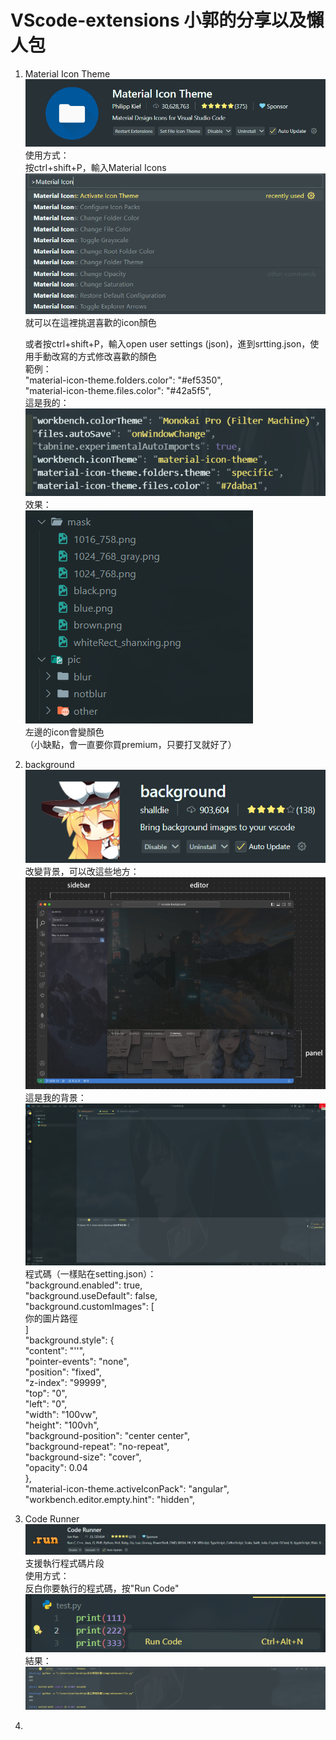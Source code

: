 # VScode-extensions 小郭的分享以及懶人包
1. Material Icon Theme
   ![image](https://github.com/Iamnobodyy/VScode-extensions/blob/main/images/Material%20Icon%20Theme1.png?raw=true)  
   使用方式：  
   按ctrl+shift+P，輸入Material Icons  
   ![image](https://github.com/Iamnobodyy/VScode-extensions/blob/main/images/Material%20Icon%20Theme2.png?raw=true)  
   就可以在這裡挑選喜歡的icon顏色  

   或者按ctrl+shift+P，輸入open user settings (json)，進到srtting.json，使用手動改寫的方式修改喜歡的顏色  
   範例：  
   "material-icon-theme.folders.color": "#ef5350",  
   "material-icon-theme.files.color": "#42a5f5",  
   這是我的：  
   ![image](https://github.com/Iamnobodyy/VScode-extensions/blob/main/images/Material%20Icon%20Theme3.png?raw=true)  
   效果：  
   ![image](https://github.com/Iamnobodyy/VScode-extensions/blob/main/images/Material%20Icon%20Theme4.png?raw=true)  
   左邊的icon會變顏色  
   （小缺點，會一直要你買premium，只要打叉就好了）  
2. background  
   ![image](https://github.com/Iamnobodyy/VScode-extensions/blob/main/images/backgroound1.png?raw=true)  
   改變背景，可以改這些地方：  
   ![image](https://github.com/Iamnobodyy/VScode-extensions/blob/main/images/backgroound2.png?raw=true)  
   這是我的背景：  
   ![image](https://github.com/Iamnobodyy/VScode-extensions/blob/main/images/backgroound3.png?raw=true)  
   程式碼（一樣貼在setting.json）：  
       "background.enabled": true,  
    "background.useDefault": false,  
    "background.customImages": [  
   你的圖片路徑  
   ]  
    "background.style": {  
    "content": "''",  
    "pointer-events": "none",  
    "position": "fixed",  
    "z-index": "99999",  
    "top": "0",  
    "left": "0",  
    "width": "100vw",  
    "height": "100vh",  
    "background-position": "center center",  
    "background-repeat": "no-repeat",  
    "background-size": "cover",  
    "opacity": 0.04  
    },  
    "material-icon-theme.activeIconPack": "angular",  
    "workbench.editor.empty.hint": "hidden",  

3. Code Runner  
   ![image](https://github.com/Iamnobodyy/VScode-extensions/blob/main/images/coderunner1.png?raw=true)  
   支援執行程式碼片段  
   使用方式：  
   反白你要執行的程式碼，按"Run Code"  
   ![image](https://github.com/Iamnobodyy/VScode-extensions/blob/main/images/coderunner2.png?raw=true)  
   結果：  
   ![image](https://github.com/Iamnobodyy/VScode-extensions/blob/main/images/coderunner3.png?raw=true)

4. 
